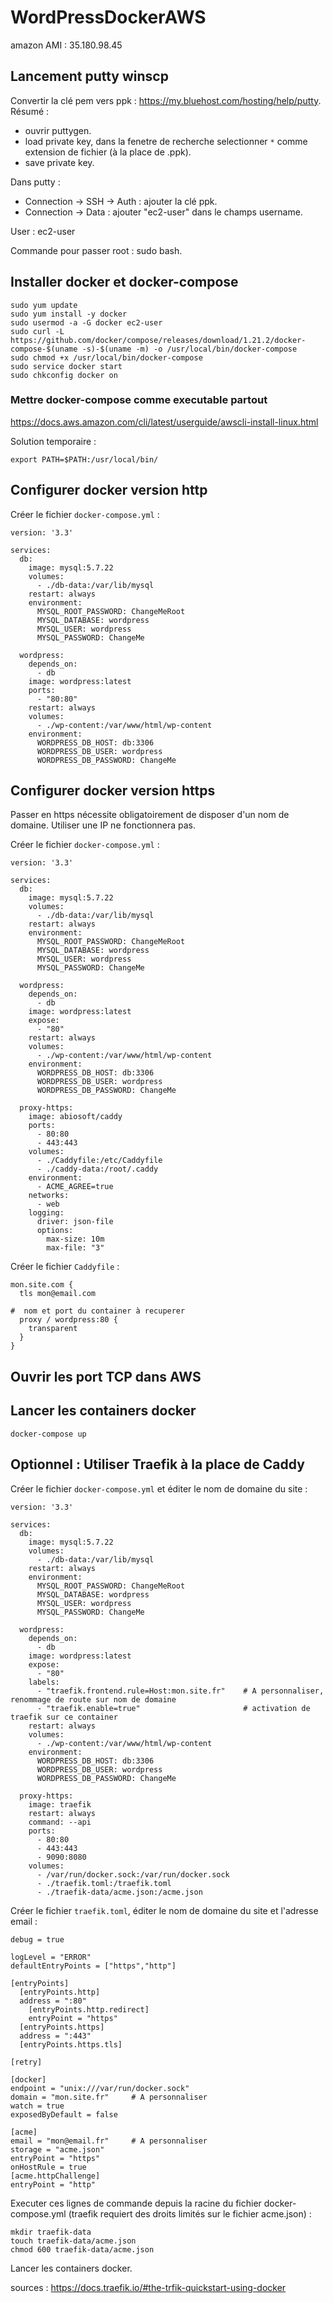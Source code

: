 # WordPressDockerAWS

amazon AMI : 35.180.98.45

## Lancement putty winscp

Convertir la clé pem vers ppk : https://my.bluehost.com/hosting/help/putty. Résumé : 
 - ouvrir puttygen.
 - load private key, dans la fenetre de recherche selectionner `*` comme extension de fichier (à la place de .ppk).  
 - save private key.

Dans putty : 
 - Connection -> SSH -> Auth : ajouter la clé ppk.
 - Connection -> Data : ajouter "ec2-user" dans le champs username.

User : ec2-user

Commande pour passer root : sudo bash.

## Installer docker et docker-compose

```
sudo yum update
sudo yum install -y docker
sudo usermod -a -G docker ec2-user
sudo curl -L https://github.com/docker/compose/releases/download/1.21.2/docker-compose-$(uname -s)-$(uname -m) -o /usr/local/bin/docker-compose
sudo chmod +x /usr/local/bin/docker-compose
sudo service docker start
sudo chkconfig docker on
```
### Mettre docker-compose comme executable partout

https://docs.aws.amazon.com/cli/latest/userguide/awscli-install-linux.html

Solution temporaire :
```
export PATH=$PATH:/usr/local/bin/
```

## Configurer docker version http

Créer le fichier `docker-compose.yml` :

```
version: '3.3'

services:
  db:
    image: mysql:5.7.22
    volumes:
      - ./db-data:/var/lib/mysql
    restart: always
    environment:
      MYSQL_ROOT_PASSWORD: ChangeMeRoot
      MYSQL_DATABASE: wordpress
      MYSQL_USER: wordpress
      MYSQL_PASSWORD: ChangeMe

  wordpress:
    depends_on:
      - db
    image: wordpress:latest
    ports:
      - "80:80"
    restart: always
    volumes:
      - ./wp-content:/var/www/html/wp-content
    environment:
      WORDPRESS_DB_HOST: db:3306
      WORDPRESS_DB_USER: wordpress
      WORDPRESS_DB_PASSWORD: ChangeMe
```

## Configurer docker version https

Passer en https nécessite obligatoirement de disposer d'un nom de domaine.
Utiliser une IP ne fonctionnera pas.

Créer le fichier `docker-compose.yml` :

```
version: '3.3'

services:
  db:
    image: mysql:5.7.22
    volumes:
      - ./db-data:/var/lib/mysql
    restart: always
    environment:
      MYSQL_ROOT_PASSWORD: ChangeMeRoot
      MYSQL_DATABASE: wordpress
      MYSQL_USER: wordpress
      MYSQL_PASSWORD: ChangeMe

  wordpress:
    depends_on:
      - db
    image: wordpress:latest
    expose:
      - "80"
    restart: always
    volumes:
      - ./wp-content:/var/www/html/wp-content
    environment:
      WORDPRESS_DB_HOST: db:3306
      WORDPRESS_DB_USER: wordpress
      WORDPRESS_DB_PASSWORD: ChangeMe

  proxy-https:
    image: abiosoft/caddy
    ports:
      - 80:80
      - 443:443
    volumes:
      - ./Caddyfile:/etc/Caddyfile
      - ./caddy-data:/root/.caddy
    environment:
      - ACME_AGREE=true
    networks:
      - web
    logging:
      driver: json-file
      options:
        max-size: 10m
        max-file: "3"
```

Créer le fichier `Caddyfile` :

```
mon.site.com {
  tls mon@email.com

#  nom et port du container à recuperer
  proxy / wordpress:80 {
    transparent
  }
}
```

## Ouvrir les port TCP dans AWS

## Lancer les containers docker

```
docker-compose up
```

## Optionnel : Utiliser Traefik à la place de Caddy

Créer le fichier `docker-compose.yml` et éditer le nom de domaine du site :

```
version: '3.3'

services:
  db:
    image: mysql:5.7.22
    volumes:
      - ./db-data:/var/lib/mysql
    restart: always
    environment:
      MYSQL_ROOT_PASSWORD: ChangeMeRoot
      MYSQL_DATABASE: wordpress
      MYSQL_USER: wordpress
      MYSQL_PASSWORD: ChangeMe

  wordpress:
    depends_on:
      - db
    image: wordpress:latest
    expose:
      - "80"
    labels:
      - "traefik.frontend.rule=Host:mon.site.fr"    # A personnaliser, renommage de route sur nom de domaine
      - "traefik.enable=true"                       # activation de traefik sur ce container
    restart: always
    volumes:
      - ./wp-content:/var/www/html/wp-content
    environment:
      WORDPRESS_DB_HOST: db:3306
      WORDPRESS_DB_USER: wordpress
      WORDPRESS_DB_PASSWORD: ChangeMe

  proxy-https:
    image: traefik
    restart: always
    command: --api
    ports:
      - 80:80
      - 443:443
      - 9090:8080
    volumes:
      - /var/run/docker.sock:/var/run/docker.sock
      - ./traefik.toml:/traefik.toml
      - ./traefik-data/acme.json:/acme.json
```

Créer le fichier `traefik.toml`, éditer le nom de domaine du site et l'adresse email :

```
debug = true

logLevel = "ERROR"
defaultEntryPoints = ["https","http"]

[entryPoints]
  [entryPoints.http]
  address = ":80"
    [entryPoints.http.redirect]
    entryPoint = "https"
  [entryPoints.https]
  address = ":443"
  [entryPoints.https.tls]

[retry]

[docker]
endpoint = "unix:///var/run/docker.sock"
domain = "mon.site.fr"     # A personnaliser
watch = true
exposedByDefault = false

[acme]
email = "mon@email.fr"     # A personnaliser
storage = "acme.json"
entryPoint = "https"
onHostRule = true
[acme.httpChallenge]
entryPoint = "http"
```

Executer ces lignes de commande depuis la racine du fichier docker-compose.yml (traefik requiert des droits limités sur le fichier acme.json) :

```
mkdir traefik-data
touch traefik-data/acme.json
chmod 600 traefik-data/acme.json
```

Lancer les containers docker.

sources : https://docs.traefik.io/#the-trfik-quickstart-using-docker

